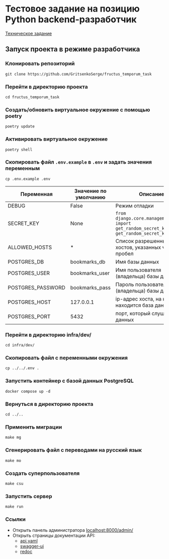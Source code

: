 # Тестовое задание на позицию Python backend-разработчик
[Техническое задание](./docs/technical-assignment.md)

## Запуск проекта в режиме разработчика

### Клонировать репозиторий
```
git clone https://github.com/GritsenkoSerge/fructus_temporum_task
```
### Перейти в директорию проекта
```
cd fructus_temporum_task
```
### Создать/обновить виртуальное окружение с помощью poetry
```
poetry update
```
### Активировать виртуальное окружение
```
poetry shell
```
### Скопировать файл `.env.example` в `.env` и задать значения переменным
```
cp .env.example .env
```

| Переменная | Значение по умолчанию | Описание |
| --- | --- | --- |
| DEBUG | False | Режим отладки |
| SECRET_KEY | None | `from django.core.management.utils import get_random_secret_key; get_random_secret_key()` |
| ALLOWED_HOSTS | * | Список разрешенных хостов, указанных через пробел |
| POSTGRES_DB | bookmarks_db | Имя базы данных |
| POSTGRES_USER | bookmarks_user | Имя пользователя (владельца) базы данных |
| POSTGRES_PASSWORD | bookmarks_pass | Пароль пользователя (владельца) базы данных |
| POSTGRES_HOST | 127.0.0.1 | ip-адрес хоста, на котором находится база данных |
| POSTGRES_PORT | 5432 | порт, который слушает база данных |

### Перейти в директорию infra/dev/
```
cd infra/dev/
```
### Скопировать файл с переменными окружения
```
cp ../../.env .
```
### Запустить контейнер с базой данных PostgreSQL
```
docker compose up -d
```
### Вернуться в директорию проекта
```
cd ../..
```
### Применить миграции
```
make mg
```
### Сгенерировать файл с переводами на русский язык
```
make mo
```
### Создать суперпользователя
```
make csu
```

### Запустить сервер
```
make run
```
### Ссылки
- Открыть панель администратора [localhost:8000/admin/](http://localhost:8000/admin/)
- Открыть страницы документации API:
  * [api.yaml](http://localhost:8000/api/schema/)
  * [swagger-ui](http://localhost:8000/api/schema/swagger-ui/)
  * [redoc](http://localhost:8000/api/schema/redoc/)
